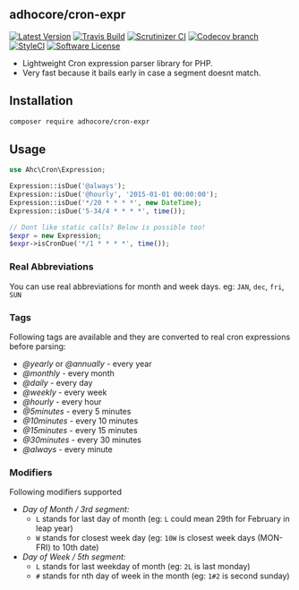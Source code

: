 ## adhocore/cron-expr

[![Latest Version](https://img.shields.io/github/release/adhocore/cron-expr.svg?style=flat-square)](https://github.com/adhocore/cron-expr/releases)
[![Travis Build](https://img.shields.io/travis/adhocore/cron-expr/master.svg?style=flat-square)](https://travis-ci.org/adhocore/cron-expr?branch=master)
[![Scrutinizer CI](https://img.shields.io/scrutinizer/g/adhocore/cron-expr.svg?style=flat-square)](https://scrutinizer-ci.com/g/adhocore/cron-expr/?branch=master)
[![Codecov branch](https://img.shields.io/codecov/c/github/adhocore/cron-expr/master.svg?style=flat-square)](https://codecov.io/gh/adhocore/cron-expr)
[![StyleCI](https://styleci.io/repos/94228363/shield)](https://styleci.io/repos/94228363)
[![Software License](https://img.shields.io/badge/license-MIT-brightgreen.svg?style=flat-square)](LICENSE)


- Lightweight Cron expression parser library for PHP.
- Very fast because it bails early in case a segment doesnt match.

## Installation
```bash
composer require adhocore/cron-expr
```

## Usage
```php
use Ahc\Cron\Expression;

Expression::isDue('@always');
Expression::isDue('@hourly', '2015-01-01 00:00:00');
Expression::isDue('*/20 * * * *', new DateTime);
Expression::isDue('5-34/4 * * * *', time());

// Dont like static calls? Below is possible too!
$expr = new Expression;
$expr->isCronDue('*/1 * * * *', time());
```

### Real Abbreviations
You can use real abbreviations for month and week days. eg: `JAN`, `dec`, `fri`, `SUN`


### Tags
Following tags are available and they are converted to real cron expressions before parsing:

- *@yearly* or *@annually* - every year
- *@monthly* - every month
- *@daily* - every day
- *@weekly* - every week
- *@hourly* - every hour
- *@5minutes* - every 5 minutes
- *@10minutes* - every 10 minutes
- *@15minutes* - every 15 minutes
- *@30minutes* - every 30 minutes
- *@always* - every minute

### Modifiers
Following modifiers supported

- *Day of Month / 3rd segment:*
	- `L` stands for last day of month (eg: `L` could mean 29th for February in leap year)
	- `W` stands for closest week day (eg: `10W` is closest week days (MON-FRI) to 10th date)
- *Day of Week / 5th segment:*
	- `L` stands for last weekday of month (eg: `2L` is last monday)
	- `#` stands for nth day of week in the month (eg: `1#2` is second sunday)
